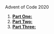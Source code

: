 Advent of Code 2020

1. [**Part One:**](https://adventofcode.com/2020/day/1)
2. [**Part Two:**](https://adventofcode.com/2020/day/2)
3. [**Part Three:**](https://adventofcode.com/2020/day/3)